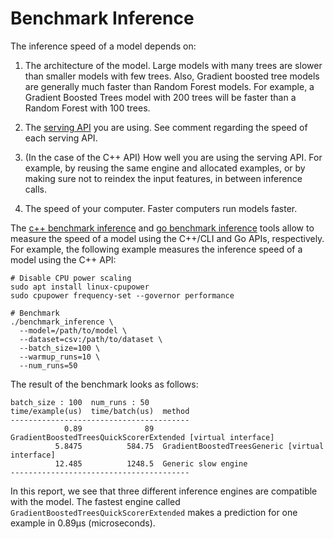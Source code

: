 # Benchmark Inference

The inference speed of a model depends on:

1.  The architecture of the model. Large models with many trees are slower than
    smaller models with few trees. Also, Gradient boosted tree models are
    generally much faster than Random Forest models. For example, a Gradient
    Boosted Trees model with 200 trees will be faster than a Random Forest with
    100 trees.

2.  The [serving API](serving_apis) you are using. See comment regarding the
    speed of each serving API.

3.  (In the case of the C++ API) How well you are using the serving API. For
    example, by reusing the same engine and allocated examples, or by making
    sure not to reindex the input features, in between inference calls.

4.  The speed of your computer. Faster computers run models faster.

The
[c++ benchmark inference](https://github.com/google/yggdrasil-decision-forests/blob/main/yggdrasil_decision_forests/cli/benchmark_inference.cc)
and
[go benchmark inference](https://github.com/google/yggdrasil-decision-forests/blob/main/yggdrasil_decision_forests/port/go/cli/benchmark_inference/benchmark_inference.go)
tools allow to measure the speed of a model using the C++/CLI and Go APIs,
respectively. For example, the following example measures the inference speed of
a model using the C++ API:

```shell
# Disable CPU power scaling
sudo apt install linux-cpupower
sudo cpupower frequency-set --governor performance

# Benchmark
./benchmark_inference \
  --model=/path/to/model \
  --dataset=csv:/path/to/dataset \
  --batch_size=100 \
  --warmup_runs=10 \
  --num_runs=50
```

The result of the benchmark looks as follows:

```
batch_size : 100  num_runs : 50
time/example(us)  time/batch(us)  method
----------------------------------------
            0.89              89  GradientBoostedTreesQuickScorerExtended [virtual interface]
          5.8475          584.75  GradientBoostedTreesGeneric [virtual interface]
          12.485          1248.5  Generic slow engine
----------------------------------------
```

In this report, we see that three different inference engines are compatible
with the model. The fastest engine called
`GradientBoostedTreesQuickScorerExtended` makes a prediction for one example in
0.89µs (microseconds).
